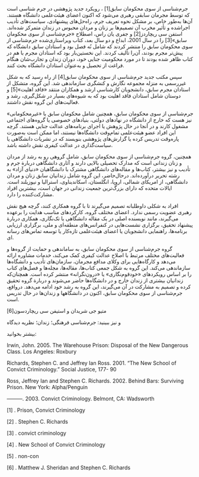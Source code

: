   جرم‌شناسی از سوی محکومان سابق[1] ، رویکرد جدید پژوهشی در جرم شناسی است که توسط مجرمان سابقی رهبری می‌شود که اکنون اعضای هیئت‌علمی دانشگاه هستند. آن‌ها به‌طور خاص، بر مشکل نحوه تعریف جرم، راه‌حل‌های پیشنهادی، سیاست‌های تأدیب اجراشده و تأثیر مخرب آن تصمیم‌ها بر زنان و مردان محبوس در زندان متمرکز شده‌اند. استفن سی ریچاردز[2] و جفری یان راس، اصطلاح «جرم‌شناسی از سوی محکومان سابق»[3] را در سال 2001، ابداع و دو سال بعد، کتاب ویراستاری‌شده جرم‌شناسی از سوی محکومان سابق را منتشر کردند که شامل نُه فصل بود و استادان سابق دانشگاه که پیش‌تر مجرم بودند، آن‌‌را تألیف کردند. این نخستین‌بار بود که استادان مجرم با هم در کتاب ظاهر شده بودند تا در مورد محکومیت جنایی خود، دوران زندان و تجارب‌شان هنگام فراغت از تحصیل و به‌عنوان استادان دانشگاه بحث کنند. 

سپس مکتب جدید جرم‌شناسی از سوی محکومان سابق[4] از راه رسید که به شکل غیررسمی به منزله مجموعه نگارش و کنشگری سازماندهی شد. این گروه، متشکل از استادان مجرم سابق، دانشجویان کارشناسی ارشد و همکاران منتقد «فاقد اهلیت»[5] و دوستان شامل استادان فاقد اهلیت بود که به شیوه‌های بسیار در شکل‌گیری، رشد و فعالیت‌های این گروه نقش داشتند.

جرم‌شناسی از سوی محکومان سابق، همچنین شامل محکومان سابق یا «غیرمحکومانی» نیز هست که خارج از دانشگاه در نهادهای دولتی، بنیادهای خصوصی یا گروه‌های اجتماعی مشغول کارند و در آنجا در حال پژوهش یا اجرای برنامه‌های عدالت جنایی هستند. گرچه این افراد عضو هیئت‌علمی تمام‌وقت دانشگاه‌ها نیستند، اما ممکن است به‌صورت پاره‌وقت تدریس کرده یا گزارش‌های پژوهشی بنویسند که در نشریات دانشگاهی یا سیاست‌گذاری در عدالت کیفری نقش داشته باشد.

همچنین، گروه جرم‌شناسی از سوی محکومان سابق، شامل گروهی رو به رشد از مردان و زنان زندانی است که مدارک تحصیلی بالایی دارند و آثاری دانشگاهی دربارة جرم و تأدیب و نیز بیشتر، کتاب‌ها و مقاله‌های دانشگاهی مشترک با دانشگاهیان «دنیای آزاد» به رشته تحریر درآورده‌اند. درحال‌حاضر، این گروه شامل زندانیان سابق زنان و مردان دانشگاهی، از امریکای شمالی، اروپا، انگلستان، اسکاندیناوی، استرالیا و نیوزیلند است. ایالات متحده که دارای بزرگ‌ترین جمعیت زندانی در جهان است، بیشترین افراد مشارکت‌کننده را دارد.

افراد به شکلی داوطلبانه تصمیم می‌گیرند تا با گروه همکاری کنند، گرچه هیچ نقش رهبری عضویت رسمی ندارد. اعضای مختلف گروه، کارکردهای مناسب هدایت را برعهده می‌گیرند، مانند نویسنده اصلی در یک مقاله دانشگاهی یا تک‌نگاری، همکاری دربارة پیشنهاد تحقیق، برگزاری نشست‌هایی در کنفرانس‌های منطقه‌ای و ملی، برگزاری ارزیابی برنامه‌ها، راهنمایی دانشجویان یا اعضای هیئت‌علمی تازه‌کار یا توسعه تماس‌های رسانه ای.

گروه جرم‌شناسی از سوی محکومان سابق، به ساماندهی و حمایت از گروه‌ها و فعالیت‌های مختلف مرتبط با اصلاح عدالت کیفری کمک می‌کند، خدمات مشاوره ارائه می‌دهد و کارگاه‌هایی برای وکلای مدافع مجرمان، سازمان‌های تأدیب و دانشگاه‌ها سازماندهی می‌کند. این گروه به شکل جمعی کتاب‌ها، مقاله‌ها، مجله‌ها و فصل‌های کتاب را بر اساس رویکردهای «خودقوم‌نگاری» یا «درون‌نگرانه» منتشر کرده است. همچنان‌که زندانیان بیشتری از زندان خارج و در دانشگاه‌ها حاضر می‌شوند و دربارة گروه تحقیق کرده و تصمیم به مشارکت در آن می‌گیرند، این گروه به رشد خود ادامه می‌دهد. درواقع، جرم‌شناسی از سوی محکومان سابق، اکنون در دانشگاهها و زندان‌ها در حال تدریس است.

 متیو جی شریدان و استیفن سی ریچاردسون[6]

و نیز ببینید: جرم‌شناسی فرهنگی؛ زندان؛ نظریه دیدگاه

بیشتر بخوانید:

Irwin, John. 2005. The Warehouse Prison: Disposal of the New Dangerous Class. Los Angeles: Roxbury

Richards, Stephen C. and Jeffrey Ian Ross. 2001. “The New School of Convict Criminology.” Social Justice, 177- 90

Ross, Jeffrey Ian and Stephen C. Richards. 2002. Behind Bars: Surviving Prison. New York: Alpha/Penguin

———. 2003. Convict Criminology. Belmont, CA: Wadsworth

 [1] . Prison, Convict Criminology

[2] . Stephen C. Richards

[3] . convict criminology

[4] . New School of Convict Criminology

[5] . non-con

[6] . Matthew J. Sheridan and Stephen C. Richards

 

  


 